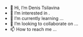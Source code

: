 - 👋 Hi, I’m Denis Tsilavina
- 👀 I’m interested in .
- 🌱 I’m currently learning ...
- 💞️ I’m looking to collaborate on ...
- 📫 How to reach me ...

<!---
DenisTsilavina/DenisTsilavina is a ✨ special ✨ repository because its `README.md` (this file) appears on your GitHub profile.
You can click the Preview link to take a look at your changes.
--->
